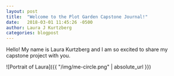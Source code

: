```yaml
---
layout: post
title:  "Welcome to the Plot Garden Capstone Journal!"
date:   2018-03-01 11:45:26 -0500
author: Laura J Kurtzberg
categories: blogpost
---
```


Hello! My name is Laura Kurtzberg and I am so excited to share my capstone project with you.

![Portrait of Laura]({{ "/img/me-circle.png" | absolute_url }})
